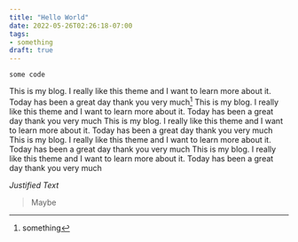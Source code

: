 ```yaml
---
title: "Hello World"
date: 2022-05-26T02:26:18-07:00
tags: 
- something
draft: true
---
```


```
some code
```
This is my blog. I really like this theme and I want to learn more about it. Today has been a great day thank you very much[^1]
This is my blog. I really like this theme and I want to learn more about it. Today has been a great day thank you very much
This is my blog. I really like this theme and I want to learn more about it. Today has been a great day thank you very much
This is my blog. I really like this theme and I want to learn more about it. Today has been a great day thank you very much
This is my blog. I really like this theme and I want to learn more about it. Today has been a great day thank you very much

*Justified Text*

[^1]: something

> Maybe
